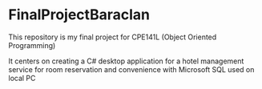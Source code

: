 # FinalProjectBaraclan

This repository is my final project for CPE141L (Object Oriented Programming)

It centers on creating a C# desktop application for a hotel management service for room reservation and convenience with Microsoft SQL used on local PC
